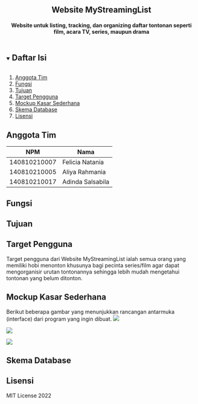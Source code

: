<p align="center">
  <h2 align="center">
    Website MyStreamingList
  </h2>
  <h4 align="center">
    Website untuk listing, tracking, dan organizing daftar tontonan seperti film, acara TV, series, maupun drama
  </h4>
</p>

<!-- Daftar Isi -->
<details open="open">
  <summary><h2 style="display: inline-block">Daftar Isi</h2></summary>
  <ol>
    <li><a href="#anggota-tim">Anggota Tim</a></li>
    <li><a href="#fungsi">Fungsi</a></li>
    <li><a href="#tujuan">Tujuan</a></li>
    <li><a href="#target-pengguna">Target Pengguna</a></li>
    <li><a href="#mockup-kasar-sederhana">Mockup Kasar Sederhana</a></li>
    <li><a href="#skema-database">Skema Database</a></li>
    <li><a href="#lisensi">Lisensi</a></li>
  </ol>
</details>

<!-- Anggota Tim -->
## Anggota Tim
| NPM           | Nama             |
| ------------- |------------------|
| 140810210007  | Felicia Natania  |
| 140810210005  | Aliya Rahmania   |
| 140810210017  | Adinda Salsabila |

<!-- Fungsi -->
## Fungsi


<!-- Tujuan -->
## Tujuan


<!-- Target Pengguna -->
## Target Pengguna
Target pengguna dari Website MyStreamingList ialah semua orang yang memiliki hobi menonton khusunya bagi pecinta series/film agar dapat mengorganisir urutan tontonannya sehingga lebih mudah mengetahui tontonan yang belum ditonton.

<!-- Mockup Kasar Sederhana -->
## Mockup Kasar Sederhana
Berikut beberapa gambar yang menunjukkan rancangan antarmuka (interface) dari program yang ingin dibuat.
![](images/homepage.png)


![](images/login.png)


![](images/signup.png)


<!-- Skema Database -->
## Skema Database



<!-- Lisensi -->
## Lisensi

MIT License 2022

